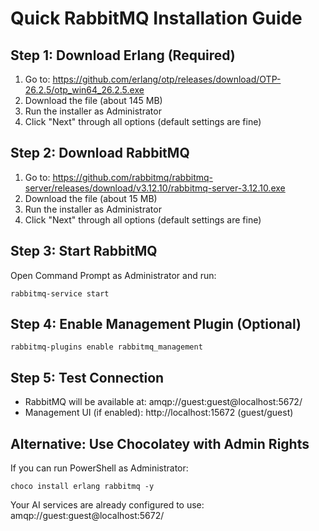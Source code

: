 # Quick RabbitMQ Installation Guide

## Step 1: Download Erlang (Required)
1. Go to: https://github.com/erlang/otp/releases/download/OTP-26.2.5/otp_win64_26.2.5.exe
2. Download the file (about 145 MB)
3. Run the installer as Administrator
4. Click "Next" through all options (default settings are fine)

## Step 2: Download RabbitMQ
1. Go to: https://github.com/rabbitmq/rabbitmq-server/releases/download/v3.12.10/rabbitmq-server-3.12.10.exe
2. Download the file (about 15 MB)
3. Run the installer as Administrator
4. Click "Next" through all options (default settings are fine)

## Step 3: Start RabbitMQ
Open Command Prompt as Administrator and run:
```
rabbitmq-service start
```

## Step 4: Enable Management Plugin (Optional)
```
rabbitmq-plugins enable rabbitmq_management
```

## Step 5: Test Connection
- RabbitMQ will be available at: amqp://guest:guest@localhost:5672/
- Management UI (if enabled): http://localhost:15672 (guest/guest)

## Alternative: Use Chocolatey with Admin Rights
If you can run PowerShell as Administrator:
```
choco install erlang rabbitmq -y
```

Your AI services are already configured to use: amqp://guest:guest@localhost:5672/